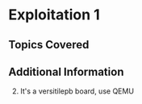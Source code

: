 # Exploitation 1

## Topics Covered

## Additional Information

2. It's a versitilepb board, use QEMU
